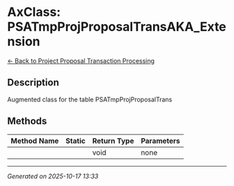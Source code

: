# AxClass: PSATmpProjProposalTransAKA_Extension

[← Back to Project Proposal Transaction Processing](../README.md)

## Description

<summary> Augmented class for the table <c>PSATmpProjProposalTrans</c> </summary>

## Methods

| Method Name | Static | Return Type | Parameters |
|-------------|--------|-------------|------------|
|  |  | void | none |

---

*Generated on 2025-10-17 13:33*
